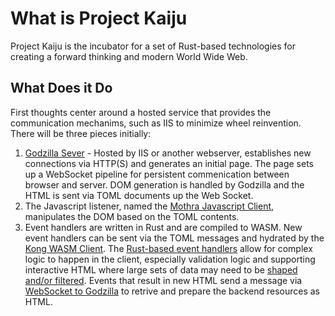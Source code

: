 # What is Project Kaiju

Project Kaiju is the incubator for a set of Rust-based technologies for creating a forward thinking and modern World Wide Web.

## What Does it Do

First thoughts center around a hosted service that provides the communication mechanims, such as IIS to minimize wheel reinvention.  There will be three pieces initially:

1. [Godzilla Sever](/ProjectKaiju/Godzilla) - Hosted by IIS or another webserver, establishes new connections via HTTP(S) and generates an initial page.  The page sets up a WebSocket pipeline for persistent commenication between browser and server.  DOM generation is handled by Godzilla and the HTML is sent via TOML documents up the Web Socket.
2. The Javascript listener, named the [Mothra Javascript Client](/ProjectKaiju/Mothra), manipulates the DOM based on the TOML contents.  
3. Event handlers are written in Rust and are compiled to WASM.  New event handlers can be sent via the TOML messages and hydrated by the [Kong WASM Client](/ProjectKaiju/Kong).  The [Rust-based event handlers]() allow for complex logic to happen in the client, especially validation logic and supporting interactive HTML where large sets of data may need to be [shaped and/or filtered]().  Events that result in new HTML send a message via [WebSocket to Godzilla]() to retrive and prepare the backend resources as HTML.
